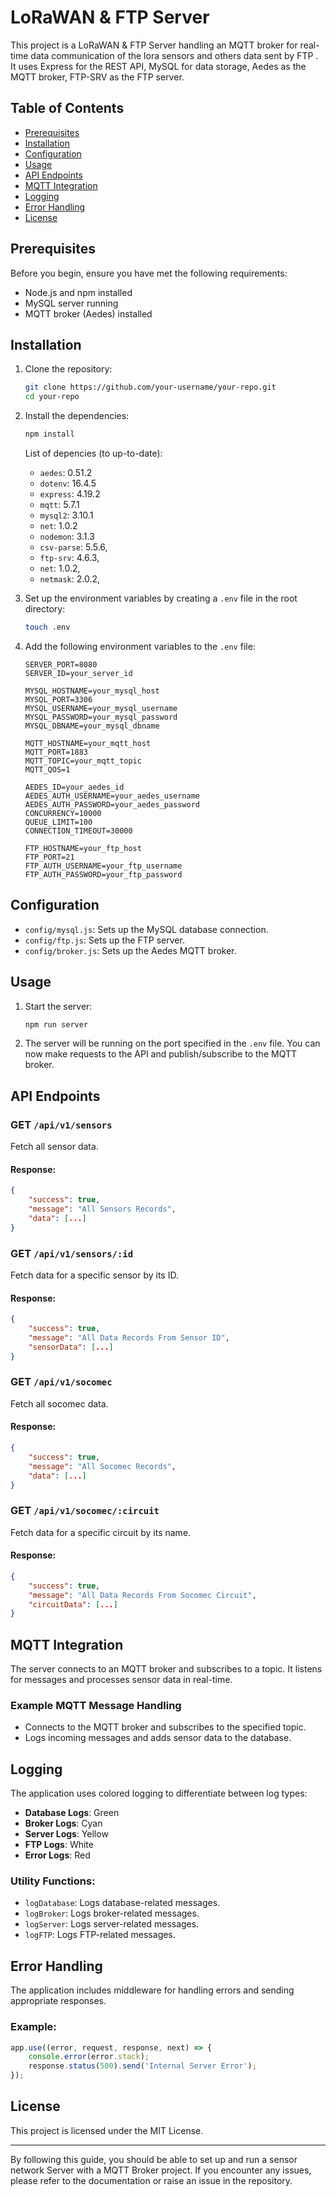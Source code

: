 # LoRaWAN & FTP Server

This project is a LoRaWAN & FTP Server handling an MQTT broker for real-time data communication of the lora sensors and others data sent by FTP . It uses Express for the REST API, MySQL for data storage, Aedes as the MQTT broker, FTP-SRV as the FTP server.

## Table of Contents

- [Prerequisites](#prerequisites)
- [Installation](#installation)
- [Configuration](#configuration)
- [Usage](#usage)
- [API Endpoints](#api-endpoints)
- [MQTT Integration](#mqtt-integration)
- [Logging](#logging)
- [Error Handling](#error-handling)
- [License](#license)

## Prerequisites

Before you begin, ensure you have met the following requirements:

- Node.js and npm installed
- MySQL server running
- MQTT broker (Aedes) installed

## Installation

1. Clone the repository:
    ```sh
    git clone https://github.com/your-username/your-repo.git
    cd your-repo
    ```

2. Install the dependencies:
    ```sh
    npm install
    ```

    List of depencies (to up-to-date):
    - `aedes`: 0.51.2
    - `dotenv`: 16.4.5
    - `express`: 4.19.2
    - `mqtt`: 5.7.1
    - `mysql2`: 3.10.1
    - `net`: 1.0.2
    - `nodemon`: 3.1.3
    - `csv-parse`: 5.5.6,
    - `ftp-srv`: 4.6.3,
    - `net`: 1.0.2,
    - `netmask`: 2.0.2,


3. Set up the environment variables by creating a `.env` file in the root directory:
    ```sh
    touch .env
    ```

4. Add the following environment variables to the `.env` file:
    ```env
    SERVER_PORT=8080
    SERVER_ID=your_server_id

    MYSQL_HOSTNAME=your_mysql_host
    MYSQL_PORT=3306
    MYSQL_USERNAME=your_mysql_username
    MYSQL_PASSWORD=your_mysql_password
    MYSQL_DBNAME=your_mysql_dbname

    MQTT_HOSTNAME=your_mqtt_host
    MQTT_PORT=1883
    MQTT_TOPIC=your_mqtt_topic
    MQTT_QOS=1

    AEDES_ID=your_aedes_id
    AEDES_AUTH_USERNAME=your_aedes_username
    AEDES_AUTH_PASSWORD=your_aedes_password
    CONCURRENCY=10000
    QUEUE_LIMIT=100
    CONNECTION_TIMEOUT=30000

    FTP_HOSTNAME=your_ftp_host
    FTP_PORT=21
    FTP_AUTH_USERNAME=your_ftp_username
    FTP_AUTH_PASSWORD=your_ftp_password
    ```

## Configuration

- `config/mysql.js`: Sets up the MySQL database connection.
- `config/ftp.js`: Sets up the FTP server.
- `config/broker.js`: Sets up the Aedes MQTT broker.

## Usage

1. Start the server:
    ```sh
    npm run server
    ```

2. The server will be running on the port specified in the `.env` file. You can now make requests to the API and publish/subscribe to the MQTT broker.

## API Endpoints

### GET `/api/v1/sensors`

Fetch all sensor data.

#### Response:
```json
{
    "success": true,
    "message": "All Sensors Records",
    "data": [...]
}
```

### GET `/api/v1/sensors/:id`

Fetch data for a specific sensor by its ID.

#### Response:
```json
{
    "success": true,
    "message": "All Data Records From Sensor ID",
    "sensorData": [...]
}
```

### GET `/api/v1/socomec`

Fetch all socomec data.

#### Response:
```json
{
    "success": true,
    "message": "All Socomec Records",
    "data": [...]
}
```

### GET `/api/v1/socomec/:circuit`

Fetch data for a specific circuit by its name.

#### Response:
```json
{
    "success": true,
    "message": "All Data Records From Socomec Circuit",
    "circuitData": [...]
}
```

## MQTT Integration

The server connects to an MQTT broker and subscribes to a topic. It listens for messages and processes sensor data in real-time.

### Example MQTT Message Handling

- Connects to the MQTT broker and subscribes to the specified topic.
- Logs incoming messages and adds sensor data to the database.

## Logging

The application uses colored logging to differentiate between log types:

- **Database Logs**: Green
- **Broker Logs**: Cyan
- **Server Logs**: Yellow
- **FTP Logs**: White
- **Error Logs**: Red

### Utility Functions:

- `logDatabase`: Logs database-related messages.
- `logBroker`: Logs broker-related messages.
- `logServer`: Logs server-related messages.
- `logFTP`: Logs FTP-related messages.

## Error Handling

The application includes middleware for handling errors and sending appropriate responses.

### Example:

```javascript
app.use((error, request, response, next) => {
    console.error(error.stack);
    response.status(500).send('Internal Server Error');
});
```

## License

This project is licensed under the MIT License.

---

By following this guide, you should be able to set up and run a sensor network Server with a MQTT Broker project. If you encounter any issues, please refer to the documentation or raise an issue in the repository.